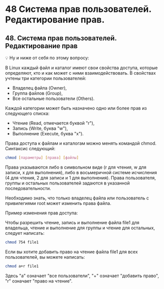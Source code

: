 # 48 Система прав пользователей. Редактирование прав.

## 48. Система прав пользователей. Редактирование прав

<aside>
💡 Ну и ниже от себя по этому вопросу:

</aside>

В Linux каждый файл и каталог имеют свои свойства доступа, которые определяют, кто и как может с ними взаимодействовать. В свойствах учтены три категории пользователей:

- Владелец файла (Owner),
- Группа файлов (Group),
- Все остальные пользователи (Others).

Каждой категории может быть назначено одно или более прав из следующего списка:

- Чтение (Read, отмечается буквой "r"),
- Запись (Write, буква "w"),
- Выполнение (Execute, буква "x").

Права доступа к файлам и каталогам можно менять командой chmod. Синтаксис следующий:

```bash
chmod [параметры] [права] [файлы]
```

Права указываются либо в символьном виде (r для чтения, w для записи, x для выполнения), либо в восьмеричной системе исчисления (4 для чтения, 2 для записи и 1 для выполнения). Права пользователя, группы и остальных пользователей задаются в указанной последовательности.

Необходимо знать, что только владелец файла или пользователь с привилегиями root может изменить права файла.

Пример изменения прав доступа:

Чтобы разрешить чтение, запись и выполнение файла file1 для владельца, чтение и выполнение для группы и чтение для остальных, следует написать:

```bash
chmod 754 file1
```

Если вы хотите добавить право на чтение файла file1 для всех пользователей, вы можете написать:

```bash
chmod a+r file1
```

Здесь "a" означает "все пользователи", "+" означает "добавить право", "r" означает "право на чтение".